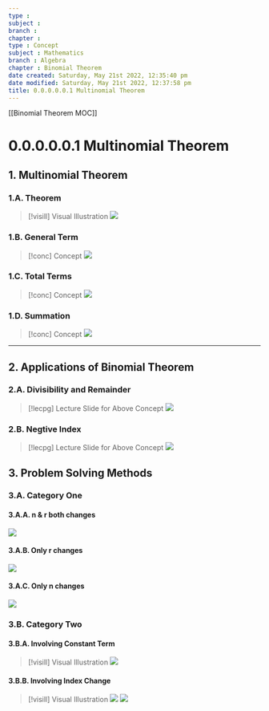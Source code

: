 ```yaml
---
type : 
subject : 
branch :
chapter :
type : Concept
subject : Mathematics
branch : Algebra
chapter : Binomial Theorem
date created: Saturday, May 21st 2022, 12:35:40 pm
date modified: Saturday, May 21st 2022, 12:37:58 pm
title: 0.0.0.0.0.1 Multinomial Theorem
---
```

[[Binomial Theorem MOC]]
# 0.0.0.0.0.1 Multinomial Theorem

## 1. Multinomial Theorem
### 1.A. Theorem
>[!visill] Visual Illustration
>![](https://i.imgur.com/PnCiCcA.png)

### 1.B. General Term
>[!conc] Concept
>![](https://i.imgur.com/Fo60XoQ.png)

### 1.C. Total Terms
>[!conc] Concept
>![](https://i.imgur.com/8bsIl8l.png)

### 1.D. Summation
>[!conc] Concept
>![](https://i.imgur.com/wDngnLS.png)
***


## 2. Applications of Binomial Theorem
### 2.A. Divisibility and Remainder
>[!lecpg] Lecture Slide for Above Concept
>![](https://i.imgur.com/EHtTsAX.png)

### 2.B. Negtive Index
>[!lecpg] Lecture Slide for Above Concept
>![](https://i.imgur.com/vF22L4T.png)

## 3. Problem Solving Methods
### 3.A. Category One
#### 3.A.A. n & r both changes
![](https://i.imgur.com/DdTImcg.png)

#### 3.A.B. Only r changes
![](https://i.imgur.com/bH4aSAa.png)

#### 3.A.C. Only n changes
![](https://i.imgur.com/1zcPOu2.png)

### 3.B. Category Two
#### 3.B.A. Involving Constant Term
>[!visill] Visual Illustration
>![](https://i.imgur.com/qOyqh8y.png)

#### 3.B.B. Involving Index Change

>[!visill] Visual Illustration
>![](https://i.imgur.com/PgQZc5h.png)
>![](https://i.imgur.com/8pbMi2k.png)
